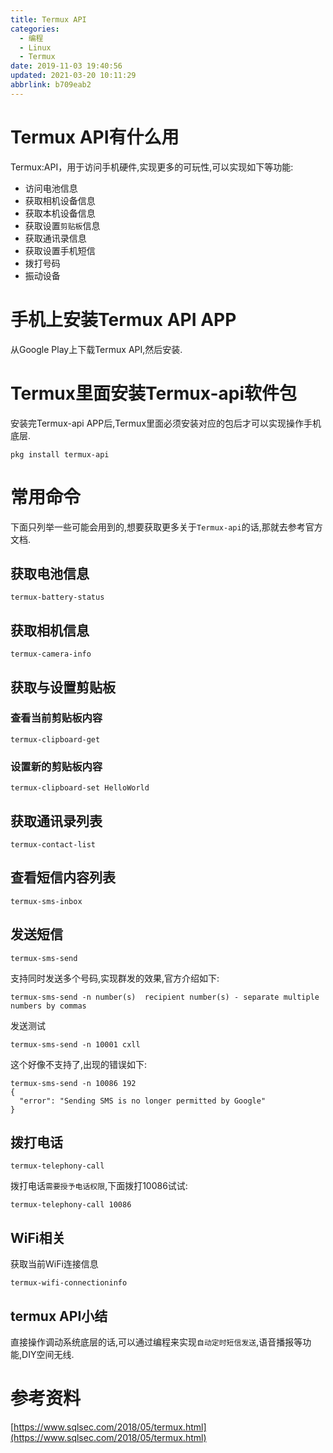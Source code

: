 ```yaml
---
title: Termux API
categories: 
  - 编程
  - Linux
  - Termux
date: 2019-11-03 19:40:56
updated: 2021-03-20 10:11:29
abbrlink: b709eab2
---
```

# Termux API有什么用
Termux:API，用于访问手机硬件,实现更多的可玩性,可以实现如下等功能:
- 访问电池信息
- 获取相机设备信息
- 获取本机设备信息
- 获取设置`剪贴板`信息
- 获取通讯录信息
- 获取设置手机短信
- 拨打号码
- 振动设备

# 手机上安装Termux API APP
从Google Play上下载Termux API,然后安装.
# Termux里面安装Termux-api软件包
安装完Termux-api APP后,Termux里面必须安装对应的包后才可以实现操作手机底层. 
```shell
pkg install termux-api
```
# 常用命令
下面只列举一些可能会用到的,想要获取更多关于`Termux-api`的话,那就去参考官方文档.
## 获取电池信息
```shell
termux-battery-status
```
## 获取相机信息
```shell
termux-camera-info
```
## 获取与设置剪贴板
### 查看当前剪贴板内容
```shell
termux-clipboard-get
```
### 设置新的剪贴板内容
```shell
termux-clipboard-set HelloWorld
```
## 获取通讯录列表
```shell
termux-contact-list
```
## 查看短信内容列表
```shell
termux-sms-inbox
```
## 发送短信
```shell
termux-sms-send
```
支持同时发送多个号码,实现群发的效果,官方介绍如下:
```shell
termux-sms-send -n number(s)  recipient number(s) - separate multiple numbers by commas
```
发送测试
```shell
termux-sms-send -n 10001 cxll
```
这个好像不支持了,出现的错误如下:
```shell
termux-sms-send -n 10086 192
{
  "error": "Sending SMS is no longer permitted by Google"
}
```
## 拨打电话
```shell
termux-telephony-call
```
拨打电话`需要授予电话权限`,下面拨打10086试试:
```shell
termux-telephony-call 10086
```
## WiFi相关
获取当前WiFi连接信息
```shell
termux-wifi-connectioninfo
```
## termux API小结
直接操作调动系统底层的话,可以通过编程来实现`自动定时短信发送`,语音播报等功能,DIY空间无线.

# 参考资料
[https://www.sqlsec.com/2018/05/termux.html](https://www.sqlsec.com/2018/05/termux.html)
